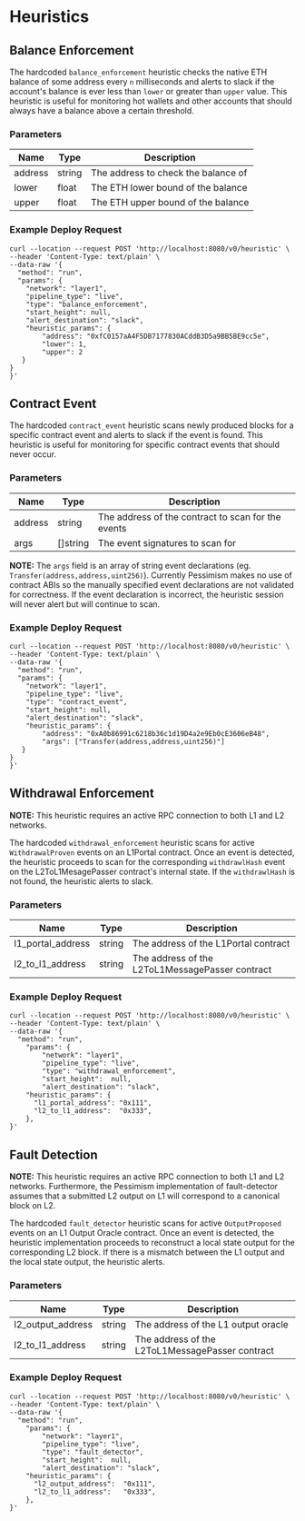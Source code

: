# Heuristics


## Balance Enforcement
The hardcoded `balance_enforcement` heuristic checks the native ETH balance of some address every `n` milliseconds and alerts to slack if the account's balance is ever less than `lower` or greater than `upper` value. This heuristic is useful for monitoring hot wallets and other accounts that should always have a balance above a certain threshold.

### Parameters
| Name | Type | Description |
| ---- | ---- | ----------- |
| address | string | The address to check the balance of |
| lower | float | The ETH lower bound of the balance |
| upper | float | The ETH upper bound of the balance |

### Example Deploy Request
```
curl --location --request POST 'http://localhost:8080/v0/heuristic' \
--header 'Content-Type: text/plain' \
--data-raw '{
  "method": "run",
  "params": {
    "network": "layer1",
    "pipeline_type": "live",
    "type": "balance_enforcement", 
    "start_height": null,
    "alert_destination": "slack",
    "heuristic_params": {
        "address": "0xfC0157aA4F5DB7177830ACddB3D5a9BB5BE9cc5e",
        "lower": 1,
        "upper": 2
   }
}
}'
```

## Contract Event
The hardcoded `contract_event` heuristic scans newly produced blocks for a specific contract event and alerts to slack if the event is found. This heuristic is useful for monitoring for specific contract events that should never occur.

### Parameters
| Name | Type | Description |
| ---- | ---- | ----------- |
| address | string | The address of the contract to scan for the events |
| args | []string | The event signatures to scan for |

**NOTE:** The `args` field is an array of string event declarations (eg. `Transfer(address,address,uint256)`). Currently Pessimism makes no use of contract ABIs so the manually specified event declarations are not validated for correctness. If the event declaration is incorrect, the heuristic session will never alert but will continue to scan. 


### Example Deploy Request
```
curl --location --request POST 'http://localhost:8080/v0/heuristic' \
--header 'Content-Type: text/plain' \
--data-raw '{
  "method": "run",
  "params": {
    "network": "layer1",
    "pipeline_type": "live",
    "type": "contract_event", 
    "start_height": null,
    "alert_destination": "slack",
    "heuristic_params": {
        "address": "0xA0b86991c6218b36c1d19D4a2e9Eb0cE3606eB48",
        "args": ["Transfer(address,address,uint256)"]
   }
}
}'
```

## Withdrawal Enforcement
**NOTE:** This heuristic requires an active RPC connection to both L1 and L2 networks.
 
The hardcoded `withdrawal_enforcement` heuristic scans for active `WithdrawalProven` events on an L1Portal contract. Once an event is detected, the heuristic proceeds to scan for the corresponding `withdrawlHash` event on the L2ToL1MesagePasser contract's internal state. If the `withdrawlHash` is not found, the heuristic alerts to slack.

### Parameters
| Name | Type | Description |
| ---- | ---- | ----------- |
| l1_portal_address | string | The address of the L1Portal contract |
| l2_to_l1_address | string | The address of the L2ToL1MessagePasser contract |


### Example Deploy Request
```
curl --location --request POST 'http://localhost:8080/v0/heuristic' \
--header 'Content-Type: text/plain' \
--data-raw '{
  "method": "run",
	"params": {
		"network": "layer1",
		"pipeline_type": "live",
		"type": "withdrawal_enforcement",
		"start_height":  null,
		"alert_destination": "slack",
    "heuristic_params": {
      "l1_portal_address": "0x111",
      "l2_to_l1_address":  "0x333",
    },
}'
```

## Fault Detection
**NOTE:** This heuristic requires an active RPC connection to both L1 and L2 networks. Furthermore, the Pessimism implementation of fault-detector assumes that a submitted L2 output on L1 will correspond to a canonical block on L2.
 
The hardcoded `fault_detector` heuristic scans for active `OutputProposed` events on an L1 Output Oracle contract. Once an event is detected, the heuristic implementation proceeds to reconstruct a local state output for the corresponding L2 block. If there is a mismatch between the L1 output and the local state output, the heuristic alerts. 


### Parameters
| Name | Type | Description |
| ---- | ---- | ----------- |
| l2_output_address | string | The address of the L1 output oracle |
| l2_to_l1_address | string | The address of the L2ToL1MessagePasser contract |


### Example Deploy Request
```
curl --location --request POST 'http://localhost:8080/v0/heuristic' \
--header 'Content-Type: text/plain' \
--data-raw '{
  "method": "run",
	"params": {
		"network": "layer1",
		"pipeline_type": "live",
		"type": "fault_detector",
		"start_height":  null,
		"alert_destination": "slack",
    "heuristic_params": {
      "l2_output_address":  "0x111",
      "l2_to_l1_address":   "0x333",
    },
}'
```
